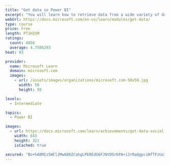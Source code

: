 ```yaml
---
title: "Get data in Power BI"
excerpt: "You will learn how to retrieve data from a wide variety of data sources, including Microsoft Excel, relational databases, and NoSQL data stores. You will also learn how to improve performance while retrieving data."
webUrl: https://docs.microsoft.com/en-us/learn/modules/get-data/
type: course
price: Free
length: PT1H25M
ratings:
  count: 4056
  average: 4.7586293
heat: 93

provider:
  name: Microsoft Learn
  domain: microsoft.com
  images:
    - url: /assets/images/organizations/microsoft.com-50x50.jpg
      width: 50
      height: 50

levels:
  - Intermediate

topics:
  - Power BI

images:
  - url: https://docs.microsoft.com/learn/achievements/get-data-social.png
    width: 643
    height: 321
    isCached: true

secured: "Bo+hA8MIz5WCl2Mw680ZCahgLPEREdG6FJNtDDr6PA+i3rRaQgpciHfTFzUxIMYh1FJ3dHsac4hUXox9omgRz2ClCUEwpHGst/MJpbl2VeI46ltwAnygAMUHVPue/y9+V+sSIrh6wbqEnPjD97+hqdLVoWb1EJDeOAX+4qWxkrBQRafnapZNnxnzrp0BytkEM3Zr3/oJ2ap+DyTUt6sJRgTrK7K+cTnVME/iMB8p/VAIhwG990z7Dm9Lwy1C/QLrcWEhHUvWh6FqC2/N1u+50K4nUBEgO14ZA0nzIrWev9oKkCWhavw6LuzgONIt2TTy0+0T29JrArEQNdbvuIGXp8Yopi4wkYugvWg47HQNcLO8kTv7cJhCGQblQhWId2nlTy5dbG7Z+CE9ZQulJN12zHTOBRUSYNoS1ePyKwMlh7M=;eu/+QeNObsJuO88mzje5Sg=="
---
```


